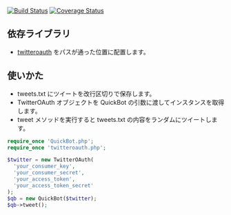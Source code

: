 [![Build Status](https://travis-ci.org/suzuki86/QuickBot.svg?branch=master)](https://travis-ci.org/suzuki86/QuickBot) [![Coverage Status](https://coveralls.io/repos/suzuki86/QuickBot/badge.png?branch=master)](https://coveralls.io/r/suzuki86/QuickBot?branch=master)

## 依存ライブラリ

- [twitteroauth](https://github.com/abraham/twitteroauth) をパスが通った位置に配置します。

## 使いかた

- tweets.txt にツイートを改行区切りで保存します。
- TwitterOAuth オブジェクトを QuickBot の引数に渡してインスタンスを取得します。
- tweet メソッドを実行すると tweets.txt の内容をランダムにツイートします。

```php
require_once 'QuickBot.php';
require_once 'twitteroauth.php';

$twitter = new TwitterOAuth(
  'your_consumer_key',
  'your_consumer_secret',
  'your_access_token',
  'your_access_token_secret'
);
$qb = new QuickBot($twitter);
$qb->tweet();

```
